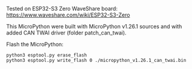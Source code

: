 Tested on ESP32-S3 Zero WaveShare board: https://www.waveshare.com/wiki/ESP32-S3-Zero

This MicroPython were built with MicroPython v1.26.1 sources and with added CAN TWAI driver (folder patch_can_twai).

Flash the MicroPython:

``python3 esptool.py erase_flash``<br>
``python3 esptool.py write_flash 0 ./micropython_v1.26.1_can_twai.bin``


